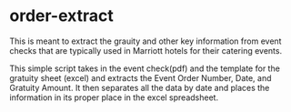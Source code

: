 # order-extract
This is meant to extract the grauity and other key information from event checks
that are typically used in Marriott hotels for their catering events.

This simple script takes in the event check(pdf) and the template for the gratuity sheet (excel)
and extracts the Event Order Number, Date, and Gratuity Amount. It then separates all the data by date
and places the information in its proper place in the excel spreadsheet.
